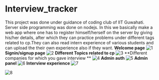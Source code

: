 # Interview_tracker
This project was done under guidance of coding club of IIT Guwahati. Server side programming was done on nodejs. In this we basically make a web app where one has to register himself/herself on the server by giving his/her details, after which they can practice problems under different tags related to cp.They can also read intern experience of various students and can upload the their own experience also if they want. 
**Welcome page** 
![1](https://user-images.githubusercontent.com/62893472/108601451-a724f980-73c2-11eb-9440-28a86f22d005.png)
**Signin/signup page**
![2](https://user-images.githubusercontent.com/62893472/108601510-ece1c200-73c2-11eb-8c80-5de535a448f2.png)
**Different Topics related to cp**
![3](https://user-images.githubusercontent.com/62893472/108601516-f23f0c80-73c2-11eb-9492-b408083417ca.png)
**Different companies for which you gave interview **
![4](https://user-images.githubusercontent.com/62893472/108601519-f79c5700-73c2-11eb-8415-451f8091d114.png)
**Admin auth**
![5](https://user-images.githubusercontent.com/62893472/108601527-fff49200-73c2-11eb-92a4-2145034e4c46.png)
**Admin panel**
![6](https://user-images.githubusercontent.com/62893472/108601532-0420af80-73c3-11eb-995d-73f157a6400a.png)
**Interview experience**
![7](https://user-images.githubusercontent.com/62893472/108601536-07b43680-73c3-11eb-81d5-ede59e1a56ee.png)

![8](https://user-images.githubusercontent.com/62893472/108601541-0be05400-73c3-11eb-8757-d522580c2831.png)



